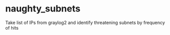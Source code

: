 naughty_subnets
===============

Take list of IPs from graylog2 and identify threatening subnets by frequency of hits

